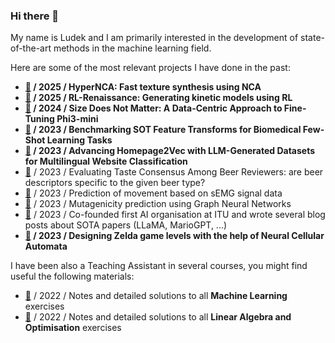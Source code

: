 ### Hi there 👋 
My name is Ludek and I am primarily interested in the development of state-of-the-art methods in the machine learning field.

Here are some of the most relevant projects I have done in the past:

- **[🔗](https://github.com/ludekcizinsky/hypernca) / 2025 / HyperNCA: Fast texture synthesis using NCA**
- **[🔗](https://github.com/ludekcizinsky/rl-renaissance) / 2025 / RL-Renaissance: Generating kinetic models using RL**
- **[🔗](https://github.com/ludekcizinsky/phi3-mini-finetune) / 2024 / Size Does Not Matter: A Data-Centric Approach to Fine-Tuning Phi3-mini**
- **[🔗](https://github.com/mikasenghaas/few-shot-benchmark/tree/main) / 2023 / Benchmarking SOT Feature Transforms for Biomedical Few-Shot Learning Tasks**
- **[🔗](https://github.com/CS-433/ml-project-2-mlp) / 2023 / Advancing Homepage2Vec with LLM-Generated Datasets for Multilingual Website Classification**
- [🔗](https://github.com/epfl-ada/ada-2023-project-blackada/tree/main) / 2023 / Evaluating Taste Consensus Among Beer Reviewers: are beer descriptors specific to the given beer type?
- [🔗](https://github.com/ludekcizinsky/emg-signal-movement-clf?tab=readme-ov-file) / 2023 / Prediction of movement based on sEMG signal data
- [🔗](https://github.com/ludekcizinsky/epfl-cs502/tree/main/coursework/homeworks/hw2) / 2023 / Mutagenicity prediction using Graph Neural Networks
- [🔗](https://www.aitu.group/blog) / 2023 / Co-founded first AI organisation at ITU and wrote several blog posts about SOTA papers (LLaMA, MarioGPT, ...)
- **[🔗](https://github.com/Interactive-NCA) / 2023 / Designing Zelda game levels with the help of Neural Cellular Automata**

I have been also a Teaching Assistant in several courses, you might find useful the following materials:

- [🔗](https://cizinsky.cc/teaching/ml/intro) / 2022 / Notes and detailed solutions to all **Machine Learning** exercises
- [🔗](https://cizinsky.cc/teaching/lao/intro) / 2022 / Notes and detailed solutions to all **Linear Algebra and Optimisation** exercises
